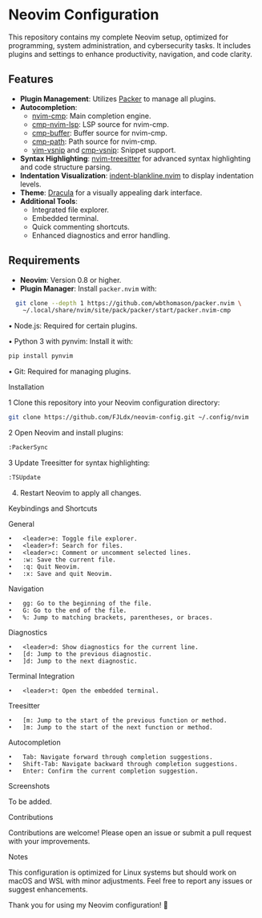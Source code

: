 # Neovim Configuration

This repository contains my complete Neovim setup, optimized for programming, system administration, and cybersecurity tasks. It includes plugins and settings to enhance productivity, navigation, and code clarity.

## Features

- **Plugin Management**: Utilizes [Packer](https://github.com/wbthomason/packer.nvim) to manage all plugins.
- **Autocompletion**:
  - [nvim-cmp](https://github.com/hrsh7th/nvim-cmp): Main completion engine.
  - [cmp-nvim-lsp](https://github.com/hrsh7th/cmp-nvim-lsp): LSP source for nvim-cmp.
  - [cmp-buffer](https://github.com/hrsh7th/cmp-buffer): Buffer source for nvim-cmp.
  - [cmp-path](https://github.com/hrsh7th/cmp-path): Path source for nvim-cmp.
  - [vim-vsnip](https://github.com/hrsh7th/vim-vsnip) and [cmp-vsnip](https://github.com/hrsh7th/cmp-vsnip): Snippet support.
- **Syntax Highlighting**: [nvim-treesitter](https://github.com/nvim-treesitter/nvim-treesitter) for advanced syntax highlighting and code structure parsing.
- **Indentation Visualization**: [indent-blankline.nvim](https://github.com/lukas-reineke/indent-blankline.nvim) to display indentation levels.
- **Theme**: [Dracula](https://github.com/dracula/vim) for a visually appealing dark interface.
- **Additional Tools**:
  - Integrated file explorer.
  - Embedded terminal.
  - Quick commenting shortcuts.
  - Enhanced diagnostics and error handling.

## Requirements

- **Neovim**: Version 0.8 or higher.
- **Plugin Manager**: Install `packer.nvim` with:
```bash
  git clone --depth 1 https://github.com/wbthomason/packer.nvim \
    ~/.local/share/nvim/site/pack/packer/start/packer.nvim-cmp
```

•	Node.js: Required for certain plugins.

•	Python 3 with pynvim: Install it with:

```bash
pip install pynvim
```

•	Git: Required for managing plugins.

Installation

1	Clone this repository into your Neovim configuration directory:
```bash
git clone https://github.com/FJLdx/neovim-config.git ~/.config/nvim
```

2   Open Neovim and install plugins:

```bash
:PackerSync
```

3	Update Treesitter for syntax highlighting:

```bash
:TSUpdate
```
4.	Restart Neovim to apply all changes.

Keybindings and Shortcuts

General

    •	<leader>e: Toggle file explorer.
	•	<leader>f: Search for files.
	•	<leader>c: Comment or uncomment selected lines.
	•	:w: Save the current file.
	•	:q: Quit Neovim.
	•	:x: Save and quit Neovim.

Navigation

	•	gg: Go to the beginning of the file.
	•	G: Go to the end of the file.
	•	%: Jump to matching brackets, parentheses, or braces.

Diagnostics

	•	<leader>d: Show diagnostics for the current line.
	•	[d: Jump to the previous diagnostic.
	•	]d: Jump to the next diagnostic.

Terminal Integration

	•	<leader>t: Open the embedded terminal.

Treesitter

	•	[m: Jump to the start of the previous function or method.
	•	]m: Jump to the start of the next function or method.

Autocompletion

	•	Tab: Navigate forward through completion suggestions.
	•	Shift-Tab: Navigate backward through completion suggestions.
	•	Enter: Confirm the current completion suggestion.

Screenshots

To be added.

Contributions

Contributions are welcome! Please open an issue or submit a pull request with your improvements.

Notes

This configuration is optimized for Linux systems but should work on macOS and WSL with minor adjustments. Feel free to report any issues or suggest enhancements.

Thank you for using my Neovim configuration! 🎉

